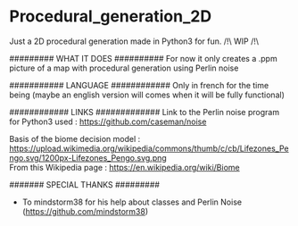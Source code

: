 # Procedural_generation_2D
Just a 2D procedural generation made in Python3 for fun. /!\ WIP  /!\

######### WHAT IT DOES ##########
For now it only creates a .ppm picture of a map with procedural generation using Perlin noise

########### LANGUAGE ############
Only in french for the time being (maybe an english version will comes when it will be fully functional)


############ LINKS #############
Link to the Perlin noise program for Python3 used :
https://github.com/caseman/noise

Basis of the biome decision model :
https://upload.wikimedia.org/wikipedia/commons/thumb/c/cb/Lifezones_Pengo.svg/1200px-Lifezones_Pengo.svg.png  
From this Wikipedia page :
https://en.wikipedia.org/wiki/Biome


####### SPECIAL THANKS #########
- To mindstorm38 for his help about classes and Perlin Noise (https://github.com/mindstorm38)
